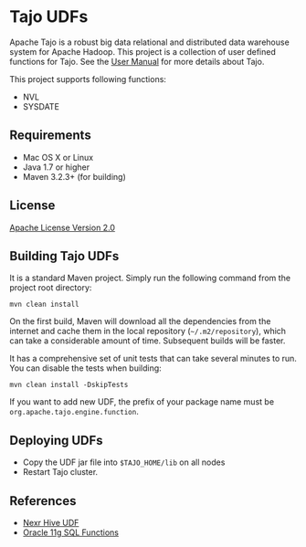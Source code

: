 # Tajo UDFs

Apache Tajo is a robust big data relational and distributed data warehouse system for Apache Hadoop. This project is a collection of user defined functions for Tajo. See the [User Manual](http://tajo.apache.org/docs/current/getting_started.html) for more details about Tajo.

This project supports following functions:

* NVL
* SYSDATE

## Requirements

* Mac OS X or Linux
* Java 1.7 or higher
* Maven 3.2.3+ (for building)

## License
[Apache License Version 2.0](http://www.apache.org/licenses/LICENSE-2.0)

## Building Tajo UDFs

It is a standard Maven project. Simply run the following command from the project root directory:

    mvn clean install

On the first build, Maven will download all the dependencies from the internet and cache them in the local repository (`~/.m2/repository`), which can take a considerable amount of time. Subsequent builds will be faster.

It has a comprehensive set of unit tests that can take several minutes to run. You can disable the tests when building:

    mvn clean install -DskipTests

If you want to add new UDF, the prefix of your package name must be ``org.apache.tajo.engine.function``.

## Deploying UDFs
* Copy the UDF jar file into ``$TAJO_HOME/lib`` on all nodes
* Restart Tajo cluster.

## References
* [Nexr Hive UDF](https://github.com/nexr/hive-udf)
* [Oracle 11g SQL Functions](http://docs.oracle.com/cd/B28359_01/server.111/b28286/functions001.htm#i88893)